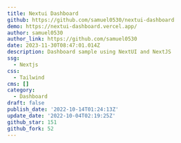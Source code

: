 ```yaml
---
title: Nextui Dashboard
github: https://github.com/samuel0530/nextui-dashboard
demo: https://nextui-dashboard.vercel.app/
author: samuel0530
author_link: https://github.com/samuel0530
date: 2023-11-30T08:47:01.014Z
description: Dashboard sample using NextUI and NextJS
ssg:
  - Nextjs
css:
  - Tailwind
cms: []
category:
  - Dashboard
draft: false
publish_date: '2022-10-14T01:24:13Z'
update_date: '2022-10-04T02:19:25Z'
github_star: 151
github_fork: 52
---
```

